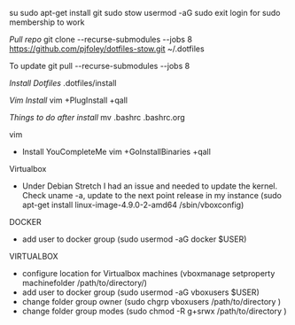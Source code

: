 su
sudo apt-get install git sudo stow
usermod -aG sudo <USERNAME TO ADD>
exit
login for sudo membership to work

*Pull repo*
git clone --recurse-submodules --jobs 8 https://github.com/pjfoley/dotfiles-stow.git ~/.dotfiles

To update git pull --recurse-submodules --jobs 8

*Install Dotfiles*
.dotfiles/install

*Vim Install*
vim +PlugInstall +qall


*Things to do after install*
mv .bashrc .bashrc.org

vim
  - Install YouCompleteMe
vim +GoInstallBinaries +qall

Virtualbox
  - Under Debian Stretch I had an issue and needed to update the kernel.  Check uname -a, update to the next point release in my instance (sudo apt-get install linux-image-4.9.0-2-amd64  /sbin/vboxconfig)

DOCKER
 - add user to docker group (sudo usermod -aG docker $USER)

VIRTUALBOX
 - configure location for Virtualbox machines (vboxmanage setproperty machinefolder /path/to/directory/)
 - add user to docker group (sudo usermod -aG vboxusers $USER)
 - change folder group owner (sudo chgrp vboxusers /path/to/directory )
 - change folder group modes (sudo chmod -R g+srwx /path/to/directory )
